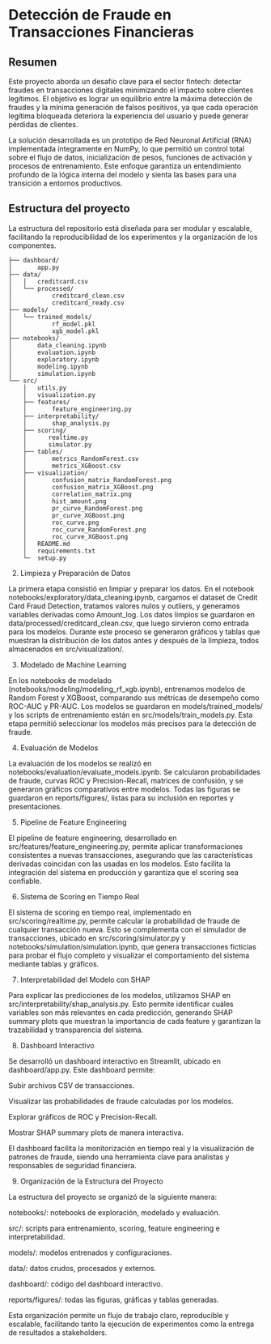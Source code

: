 # Detección de Fraude en Transacciones Financieras

## Resumen

Este proyecto aborda un desafío clave para el sector fintech: detectar fraudes en transacciones digitales minimizando el impacto sobre clientes legítimos. El objetivo es lograr un equilibrio entre la máxima detección de fraudes y la mínima generación de falsos positivos, ya que cada operación legítima bloqueada deteriora la experiencia del usuario y puede generar pérdidas de clientes.

La solución desarrollada es un prototipo de Red Neuronal Artificial (RNA) implementada íntegramente en NumPy, lo que permitió un control total sobre el flujo de datos, inicialización de pesos, funciones de activación y procesos de entrenamiento. Este enfoque garantiza un entendimiento profundo de la lógica interna del modelo y sienta las bases para una transición a entornos productivos.


## Estructura del proyecto

La estructura del repositorio está diseñada para ser modular y escalable, facilitando la reproducibilidad de los experimentos y la organización de los componentes.

```
├── dashboard/
│       app.py
├── data/
│   │   creditcard.csv
│   └── processed/
│           creditcard_clean.csv
│           creditcard_ready.csv
├── models/
│   └── trained_models/
│           rf_model.pkl
│           xgb_model.pkl
├── notebooks/
│       data_cleaning.ipynb
│       evaluation.ipynb
│       exploratory.ipynb
│       modeling.ipynb
│       simulation.ipynb
└── src/
    │   utils.py
    │   visualization.py
    ├── features/
    │       feature_engineering.py
    ├── interpretability/
    │       shap_analysis.py
    ├── scoring/
    │      realtime.py
    │      simulator.py
    ├── tables/
    │       metrics_RandomForest.csv
    │       metrics_XGBoost.csv
    ├── visualization/
    │       confusion_matrix_RandomForest.png
    │       confusion_matrix_XGBoost.png
    │       correlation_matrix.png
    │       hist_amount.png
    │       pr_curve_RandomForest.png
    │       pr_curve_XGBoost.png
    │       roc_curve.png
    │       roc_curve_RandomForest.png
    │       roc_curve_XGBoost.png
    │   README.md
    │   requirements.txt
    └─  setup.py
```

2. Limpieza y Preparación de Datos

La primera etapa consistió en limpiar y preparar los datos. En el notebook notebooks/exploratory/data_cleaning.ipynb, cargamos el dataset de Credit Card Fraud Detection, tratamos valores nulos y outliers, y generamos variables derivadas como Amount_log. Los datos limpios se guardaron en data/processed/creditcard_clean.csv, que luego sirvieron como entrada para los modelos. Durante este proceso se generaron gráficos y tablas que muestran la distribución de los datos antes y después de la limpieza, todos almacenados en src/visualization/.

3. Modelado de Machine Learning

En los notebooks de modelado (notebooks/modeling/modeling_rf_xgb.ipynb), entrenamos modelos de Random Forest y XGBoost, comparando sus métricas de desempeño como ROC-AUC y PR-AUC. Los modelos se guardaron en models/trained_models/ y los scripts de entrenamiento están en src/models/train_models.py. Esta etapa permitió seleccionar los modelos más precisos para la detección de fraude.

4. Evaluación de Modelos

La evaluación de los modelos se realizó en notebooks/evaluation/evaluate_models.ipynb. Se calcularon probabilidades de fraude, curvas ROC y Precision-Recall, matrices de confusión, y se generaron gráficos comparativos entre modelos. Todas las figuras se guardaron en reports/figures/, listas para su inclusión en reportes y presentaciones.

5. Pipeline de Feature Engineering

El pipeline de feature engineering, desarrollado en src/features/feature_engineering.py, permite aplicar transformaciones consistentes a nuevas transacciones, asegurando que las características derivadas coincidan con las usadas en los modelos. Esto facilita la integración del sistema en producción y garantiza que el scoring sea confiable.

6. Sistema de Scoring en Tiempo Real

El sistema de scoring en tiempo real, implementado en src/scoring/realtime.py, permite calcular la probabilidad de fraude de cualquier transacción nueva. Esto se complementa con el simulador de transacciones, ubicado en src/scoring/simulator.py y notebooks/simulation/simulation.ipynb, que genera transacciones ficticias para probar el flujo completo y visualizar el comportamiento del sistema mediante tablas y gráficos.

7. Interpretabilidad del Modelo con SHAP

Para explicar las predicciones de los modelos, utilizamos SHAP en src/interpretability/shap_analysis.py. Esto permite identificar cuáles variables son más relevantes en cada predicción, generando SHAP summary plots que muestran la importancia de cada feature y garantizan la trazabilidad y transparencia del sistema.

8. Dashboard Interactivo

Se desarrolló un dashboard interactivo en Streamlit, ubicado en dashboard/app.py. Este dashboard permite:

Subir archivos CSV de transacciones.

Visualizar las probabilidades de fraude calculadas por los modelos.

Explorar gráficos de ROC y Precision-Recall.

Mostrar SHAP summary plots de manera interactiva.

El dashboard facilita la monitorización en tiempo real y la visualización de patrones de fraude, siendo una herramienta clave para analistas y responsables de seguridad financiera.

9. Organización de la Estructura del Proyecto

La estructura del proyecto se organizó de la siguiente manera:

notebooks/: notebooks de exploración, modelado y evaluación.

src/: scripts para entrenamiento, scoring, feature engineering e interpretabilidad.

models/: modelos entrenados y configuraciones.

data/: datos crudos, procesados y externos.

dashboard/: código del dashboard interactivo.

reports/figures/: todas las figuras, gráficas y tablas generadas.

Esta organización permite un flujo de trabajo claro, reproducible y escalable, facilitando tanto la ejecución de experimentos como la entrega de resultados a stakeholders.


